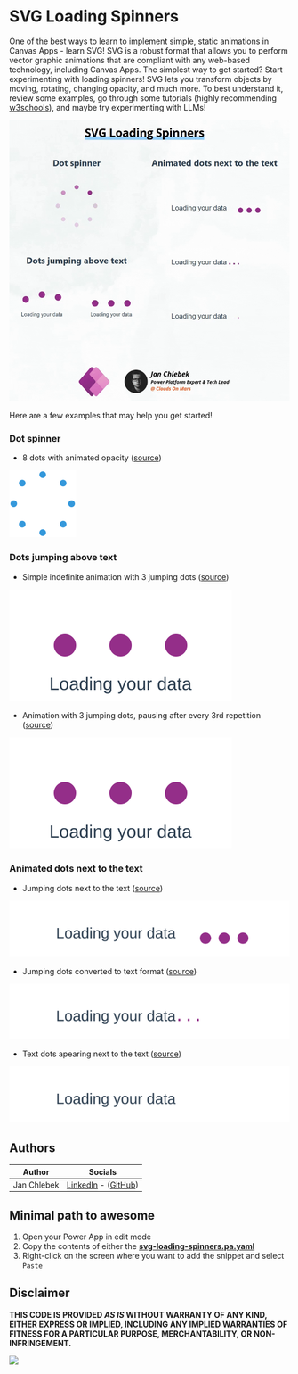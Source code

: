 # SVG Loading Spinners

One of the best ways to learn to implement simple, static animations in Canvas Apps - learn SVG! 
SVG is a robust format that allows you to perform vector graphic animations that are compliant with any web-based technology, including Canvas Apps. The simplest way to get started? Start experimenting with loading spinners!
SVG lets you transform objects by moving, rotating, changing opacity, and much more. To best understand it, review some examples, go through some tutorials (highly recommending [w3schools](https://www.w3schools.com/graphics/svg_animation.asp)), and maybe try experimenting with LLMs!

![preview](./assets/svg-loading-spinners.gif)



Here are a few examples that may help you get started!

### Dot spinner
- 8 dots with animated opacity ([source](./source/dot_spinner.svg)) 

![preview](./source/dot_spinner.svg)

### Dots jumping above text
- Simple indefinite animation with 3 jumping dots ([source](./source/loading_jumping-above-constant.svg)) 

![preview](./source/loading_jumping-above-constant.svg)

- Animation with 3 jumping dots, pausing after every 3rd repetition ([source](./source/loading_animation_updated.svg)) 

![preview](./source/loading_jumping-above-periodic.svg)

### Animated dots next to the text
- Jumping dots next to the text ([source](./source/loading_next_to_text.svg)) 

![preview](./source/loading_next_to_text.svg)

- Jumping dots converted to text format ([source](./source/loading_next_to_text_dot.svg)) 

![preview](./source/loading_next_to_text_dot.svg)

- Text dots apearing next to the text ([source](./source/loading_next_to_text_dot_appearing.svg)) 

![preview](./source/loading_next_to_text_dot_appearing.svg)


## Authors

Author|Socials
--------|---------
Jan Chlebek | [LinkedIn](https://www.linkedin.com/in/jan-chlebek/) - ([GitHub](https://github.com/jan-chlebek))

## Minimal path to awesome

1. Open your Power App in edit mode
2. Copy the contents of either the **[svg-loading-spinners.pa.yaml](./source/svg-loading-spinners.pa.yaml)**
3. Right-click on the screen where you want to add the snippet and select `Paste`

## Disclaimer

**THIS CODE IS PROVIDED *AS IS* WITHOUT WARRANTY OF ANY KIND, EITHER EXPRESS OR IMPLIED, INCLUDING ANY IMPLIED WARRANTIES OF FITNESS FOR A PARTICULAR PURPOSE, MERCHANTABILITY, OR NON-INFRINGEMENT.**

<img src="https://m365-visitor-stats.azurewebsites.net/powerplatform-snippets/power-apps/svg-loading-spinners" aria-hidden="true" />
